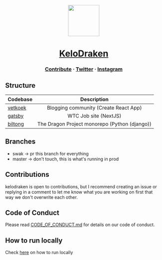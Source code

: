 <a href="https://www.kelodraken.com/">
    <p align="center">
        <img height=100 src="https://i.imgur.com/yk842xK.png"/>
    </p>
    <h1 align="center">
    KeloDraken
    </h1>
</a>

<h3 align="center">
  <a href="https://github.com/KeloDraken/KeloDraken.com/blob/master/CONTRIBUTING.md">Contribute</a>
  <span> · </span>
  <a href="https://twitter.com/kelodraken/">Twitter</a>
  <span> · </span>
  <a href="https://instagram.com/kelodraken/">Instagram</a>
</h3>

## Structure

| Codebase           |                  Description                  |
| :----------------- | :-------------------------------------------: |
| [vetkoek](vetkoek) |     Blogging community (Create React App)     |
| [gatsby](gatsby)   |             WTC Job site (NextJS)             |
| [biltong](biltong) | The Dragon Project monorepo (Python (django)) |

## Branches

- swak -> pr this branch for everything
- master -> don't touch, this is what's running in prod

## Contributions

kelodraken is open to contributions, but I recommend creating an issue or replying in a comment to let me know what you are working on first that way we don't overwrite each other.

## Code of Conduct

Please read [CODE_OF_CONDUCT.md](https://github.com/KeloDraken/KeloDrake/blob/master/CODE_OF_CONDUCT.md) for details on our code of conduct.

## How to run locally

Check [here](https://github.com/KeloDraken/KeloDrake/blob/master/CONTRIBUTING.md#quickstart-local-development) on how to run locally
